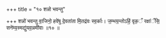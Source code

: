 +++
title = "१० शन्नो भवन्तु"

+++
शन्नो॑ भवन्तु वा॒जिनो॒ हवे॑षु दे॒वता॑ता मि॒तद्र॑वः स्व॒र्काः। ज॒म्भय॒न्तोऽहिं॒ वृक॒ँ रक्षा॑ँसि॒ सने॑म्य॒स्मद्यु॑यव॒न्नमी॑वाः ॥१० ॥